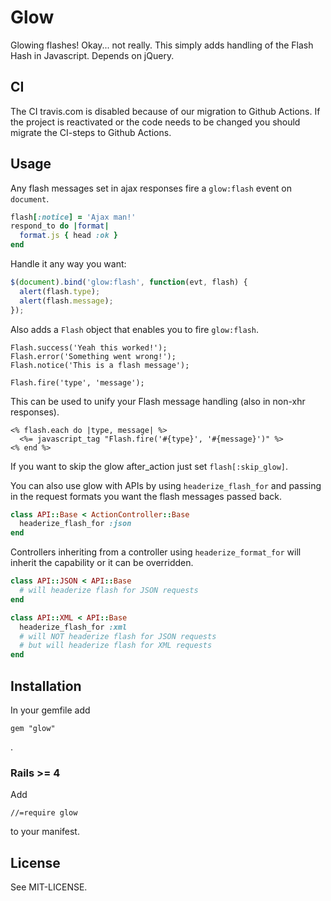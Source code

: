 # Glow

Glowing flashes! Okay... not really. This simply adds handling of the
Flash Hash in Javascript. Depends on jQuery.

## CI

The CI travis.com is disabled because of our migration to Github Actions. If the project is reactivated or the code needs to be changed you should migrate the CI-steps to Github Actions.

## Usage

Any flash messages set in ajax responses fire a `glow:flash`
event on `document`.

```ruby
flash[:notice] = 'Ajax man!'
respond_to do |format|
  format.js { head :ok }
end
```

Handle it any way you want:

```javascript
$(document).bind('glow:flash', function(evt, flash) {
  alert(flash.type);
  alert(flash.message);
});
```

Also adds a `Flash` object that enables you to fire `glow:flash`.

    Flash.success('Yeah this worked!');
    Flash.error('Something went wrong!');
    Flash.notice('This is a flash message');

    Flash.fire('type', 'message');

This can be used to unify your Flash message handling (also in non-xhr
responses).

    <% flash.each do |type, message| %>
      <%= javascript_tag "Flash.fire('#{type}', '#{message}')" %>
    <% end %>

If you want to skip the glow after_action just set `flash[:skip_glow]`.


You can also use glow with APIs by using `headerize_flash_for` and passing
in the request formats you want the flash messages passed back.

``` ruby
class API::Base < ActionController::Base
  headerize_flash_for :json
end
```

Controllers inheriting from a controller using `headerize_format_for` will
inherit the capability or it can be overridden.

``` ruby
class API::JSON < API::Base
  # will headerize flash for JSON requests
end

class API::XML < API::Base
  headerize_flash_for :xml
  # will NOT headerize flash for JSON requests
  # but will headerize flash for XML requests
end
```



## Installation

In your gemfile add

    gem "glow"

.

### Rails >= 4

Add

    //=require glow

to your manifest.

## License

See MIT-LICENSE.
